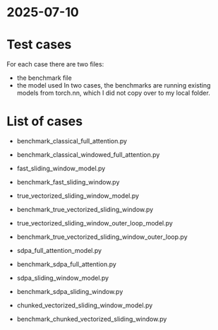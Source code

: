 # 2025-07-10

# Test cases
For each case there are two files: 
- the benchmark file
- the model used
In two cases, the benchmarks are running existing models from 
torch.nn, which I did not copy over to my local folder. 

# List of cases
- benchmark_classical_full_attention.py                  
- benchmark_classical_windowed_full_attention.py         

- fast_sliding_window_model.py
- benchmark_fast_sliding_window.py                       

- true_vectorized_sliding_window_model.py
- benchmark_true_vectorized_sliding_window.py

- true_vectorized_sliding_window_outer_loop_model.py
- benchmark_true_vectorized_sliding_window_outer_loop.py

- sdpa_full_attention_model.py
- benchmark_sdpa_full_attention.py                       

- sdpa_sliding_window_model.py
- benchmark_sdpa_sliding_window.py                       

- chunked_vectorized_sliding_window_model.py
- benchmark_chunked_vectorized_sliding_window.py         
